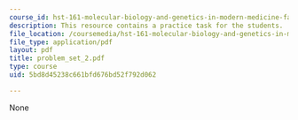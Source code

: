 ```yaml
---
course_id: hst-161-molecular-biology-and-genetics-in-modern-medicine-fall-2007
description: This resource contains a practice task for the students.
file_location: /coursemedia/hst-161-molecular-biology-and-genetics-in-modern-medicine-fall-2007/5bd8d45238c661bfd676bd52f792d062_problem_set_2.pdf
file_type: application/pdf
layout: pdf
title: problem_set_2.pdf
type: course
uid: 5bd8d45238c661bfd676bd52f792d062

---
```

None